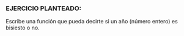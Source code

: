 ### EJERCICIO PLANTEADO:

Escribe una función que pueda decirte si un año (número entero) es bisiesto o no.